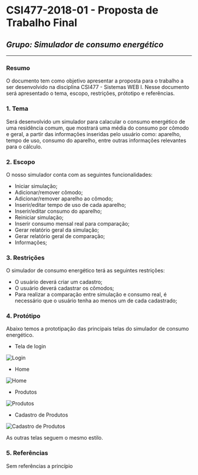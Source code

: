 # **CSI477-2018-01 - Proposta de Trabalho Final**
## *Grupo: Simulador de consumo energético*

--------------

<!-- Descrever um resumo sobre o trabalho. -->

### Resumo
O documento tem como objetivo apresentar a proposta para o trabalho a ser desenvolvido na disciplina CSI477 - Sistemas WEB I. Nesse documento será apresentado o tema, escopo, restrições, prótotipo e referências.

<!-- Apresentar o tema. -->
### 1. Tema
Será desenvolvido um simulador para calacular o consumo energético de uma residência comum, que mostrará uma média do consumo por cômodo e geral, a partir das informações inseridas pelo usuário como: aparelho, tempo de uso, consumo do aparelho, entre outras informações relevantes para o cálculo. 

<!-- Descrever e limitar o escopo da aplicação. -->
### 2. Escopo
O nosso simulador conta com as seguintes funcionalidades:

* Iniciar simulação;
* Adicionar/remover cômodo;
* Adicionar/remover aparelho ao cômodo;
* Inserir/editar tempo de uso de cada aparelho;
* Inserir/editar consumo do aparelho;
* Reiniciar simulação;
* Inserir consumo mensal real para comparação;
* Gerar relatório geral da simulação;
* Gerar relatório geral de comparação;
* Informações;


<!-- Apresentar restrições de funcionalidades e de escopo. -->
### 3. Restrições
O simulador de consumo energético terá as seguintes restrições:

* O usuário deverá criar um cadastro;
* O usuário deverá cadastrar os cômodos;
* Para realizar a comparação entre simulação e consumo real, é necessário que o usuário tenha ao menos um de cada cadastrado;


<!-- Construir alguns protótipos para a aplicação, disponibilizá-los no Github e descrever o que foi considerado. //-->
### 4. Protótipo
Abaixo temos a prototipação das principais telas do simulador de consumo energético.

* Tela de login

![Login]()

* Home

![Home]()

* Produtos

![Produtos]()

* Cadastro de Produtos

![Cadastro de Produtos]()

As outras telas seguem o mesmo estilo.



### 5. Referências
Sem referências a princípio
